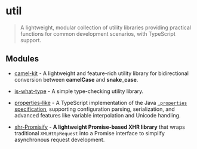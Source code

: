 # **util**

> A lightweight, modular collection of utility libraries providing practical functions for common development scenarios, with TypeScript support.

## Modules

* [camel-kit](/modules/camel-kit/) - A lightweight and feature-rich utility library for bidirectional conversion between **camelCase** and **snake_case**.

* [is-what-type](/modules/is-what-type/) - A simple type-checking utility library.

* [properties-like](/modules/properties-like/) - A TypeScript implementation of the Java [`.properties` specification](https://docs.oracle.com/en/java/javase/24/docs/api/java.base/java/util/Properties.html#load(java.io.Reader)), supporting configuration parsing, serialization, and advanced features like variable interpolation and Unicode handling.

* [xhr-Promisify](/modules/xhr-promisify/) - **A lightweight Promise-based XHR library** that wraps traditional `XMLHttpRequest` into a Promise interface to simplify asynchronous request development.